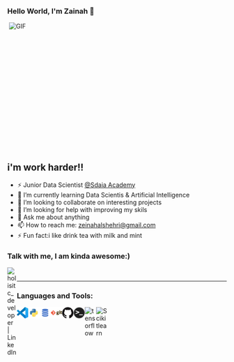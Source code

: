 ### Hello World, I'm Zainah 👋
<img align="right" alt="GIF" src="https://github.com/arsentieva/arsentieva/blob/main/code.gif?raw=true" width="500" height="320" />

## i'm work harder!!
- ⚡ Junior Data Scientist [@Sdaia Academy]
- 🌱 I’m currently learning Data Scientis & Artificial Intelligence
- 👯 I’m looking to collaborate on interesting projects
- 🤔 I’m looking for help with improving my skils
- 💬 Ask me about anything
- 📫 How to reach me: zeinahalshehri@gmail.com
-  ⚡ Fun fact:i like drink tea with milk and mint

### Talk with me, I am kinda awesome:)
[<img align="left" alt="holisitc_developer | LinkedIn" width="22px" src="https://cdn.jsdelivr.net/npm/simple-icons@v3/icons/linkedin.svg" />][linkedin]

<br />

------

### Languages and Tools:

<img align="left" alt="Visual Studio Code" width="26px" src="https://raw.githubusercontent.com/github/explore/80688e429a7d4ef2fca1e82350fe8e3517d3494d/topics/visual-studio-code/visual-studio-code.png" />

<img align="left" alt="python" width="26px" src="https://raw.githubusercontent.com/github/explore/80688e429a7d4ef2fca1e82350fe8e3517d3494d/topics/python/python.png" />

<img align="left" alt="SQL" width="26px" src="https://raw.githubusercontent.com/github/explore/80688e429a7d4ef2fca1e82350fe8e3517d3494d/topics/sql/sql.png" />
     
<img align="left" alt="Git" width="26px" src="https://raw.githubusercontent.com/github/explore/80688e429a7d4ef2fca1e82350fe8e3517d3494d/topics/git/git.png" />

<img align="left" alt="GitHub" width="26px" src="https://raw.githubusercontent.com/github/explore/78df643247d429f6cc873026c0622819ad797942/topics/github/github.png" />


<img align="left" alt="Terminal" width="26px" src="https://raw.githubusercontent.com/github/explore/80688e429a7d4ef2fca1e82350fe8e3517d3494d/topics/terminal/terminal.png" />

<img align="left" alt="tensorflow" width="26px" src="https://www.vectorlogo.zone/logos/tensorflow/tensorflow-icon.svg" />
<img align="left" alt="Scikitlearn" width="26px" src="https://upload.wikimedia.org/wikipedia/commons/0/05/Scikit_learn_logo_small.svg" />

<br />
<br />

<!---
<details>
  <summary>:zap: GitHub Stats</summary>

  <img align="left" alt="Anna's GitHub Stats" src="https://github-readme-stats.vercel.app/api?username=arsentieva&show_icons=true&hide_border=true" />

</details>

<details>
  <summary>:zap: Most Used Languages</summary>

<img align="left" alt="Anna's GitHub Top Languages" src="https://github-readme-stats.vercel.app/api/top-langs/?username=arsentieva" />

</details> --->

[linkedin]: https://www.linkedin.com/in/zainahalshehri
[@Sdaia Academy]: https://academy.sdaia.gov.sa/
